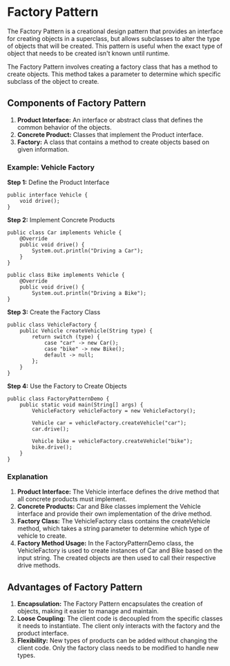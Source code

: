 # Factory Pattern

The Factory Pattern is a creational design pattern that provides an interface for creating objects in a superclass, but allows subclasses to alter the type of objects that will be created. This pattern is useful when the exact type of object that needs to be created isn't known until runtime.

The Factory Pattern involves creating a factory class that has a method to create objects. This method takes a parameter to determine which specific subclass of the object to create.

## Components of Factory Pattern
1. **Product Interface:** An interface or abstract class that defines the common behavior of the objects.
2. **Concrete Product:** Classes that implement the Product interface.
3. **Factory:** A class that contains a method to create objects based on given information.

### Example: Vehicle Factory

**Step 1:** Define the Product Interface
```angular2html
public interface Vehicle {
    void drive();
}
```
**Step 2:** Implement Concrete Products
```angular2html
public class Car implements Vehicle {
    @Override
    public void drive() {
        System.out.println("Driving a Car");
    }
}

public class Bike implements Vehicle {
    @Override
    public void drive() {
        System.out.println("Driving a Bike");
}
```
**Step 3:** Create the Factory Class
```angular2html
public class VehicleFactory {
    public Vehicle createVehicle(String type) {
        return switch (type) {
            case "car" -> new Car();
            case "bike" -> new Bike();
            default -> null;
        };
    }
}
```
**Step 4:** Use the Factory to Create Objects
```angular2html
public class FactoryPatternDemo {
    public static void main(String[] args) {
        VehicleFactory vehicleFactory = new VehicleFactory();

        Vehicle car = vehicleFactory.createVehicle("car");
        car.drive();

        Vehicle bike = vehicleFactory.createVehicle("bike");
        bike.drive();
    }
}
```
### Explanation
1. **Product Interface:** The Vehicle interface defines the drive method that all concrete products must implement.
2. **Concrete Products:** Car and Bike classes implement the Vehicle interface and provide their own implementation of the drive method.
3. **Factory Class:** The VehicleFactory class contains the createVehicle method, which takes a string parameter to determine which type of vehicle to create.
4. **Factory Method Usage:** In the FactoryPatternDemo class, the VehicleFactory is used to create instances of Car and Bike based on the input string. The created objects are then used to call their respective drive methods.

## Advantages of Factory Pattern
1. **Encapsulation:** The Factory Pattern encapsulates the creation of objects, making it easier to manage and maintain.
2. **Loose Coupling:** The client code is decoupled from the specific classes it needs to instantiate. The client only interacts with the factory and the product interface.
3. **Flexibility:** New types of products can be added without changing the client code. Only the factory class needs to be modified to handle new types.
